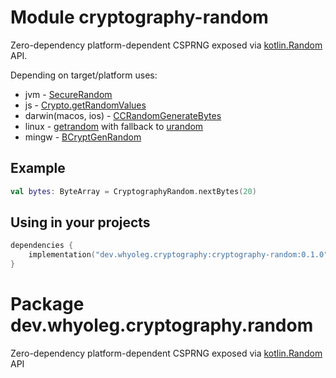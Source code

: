 # Module cryptography-random

Zero-dependency platform-dependent CSPRNG exposed via [kotlin.Random][kotlin.Random] API.

Depending on target/platform uses:

* jvm - [SecureRandom](https://docs.oracle.com/javase/8/docs/api/java/security/SecureRandom.html)
* js - [Crypto.getRandomValues](https://developer.mozilla.org/en-US/docs/Web/API/Crypto/getRandomValues)
* darwin(macos, ios) -
  [CCRandomGenerateBytes](https://opensource.apple.com/source/CommonCrypto/CommonCrypto-60074/include/CommonRandom.h.auto.html)
* linux - [getrandom](https://man7.org/linux/man-pages/man2/getrandom.2.html) with fallback
  to [urandom](https://en.wikipedia.org/wiki//dev/random)
* mingw - [BCryptGenRandom](https://learn.microsoft.com/en-us/windows/win32/api/bcrypt/nf-bcrypt-bcryptgenrandom)

## Example

```kotlin
val bytes: ByteArray = CryptographyRandom.nextBytes(20)
```

## Using in your projects

```kotlin
dependencies {
    implementation("dev.whyoleg.cryptography:cryptography-random:0.1.0")
}
```

# Package dev.whyoleg.cryptography.random

Zero-dependency platform-dependent CSPRNG exposed via [kotlin.Random][kotlin.Random] API

<!--- MODULE cryptograph-random -->

[kotlin.Random]: https://kotlinlang.org/api/latest/jvm/stdlib/kotlin.random/-random/

<!--- END -->
